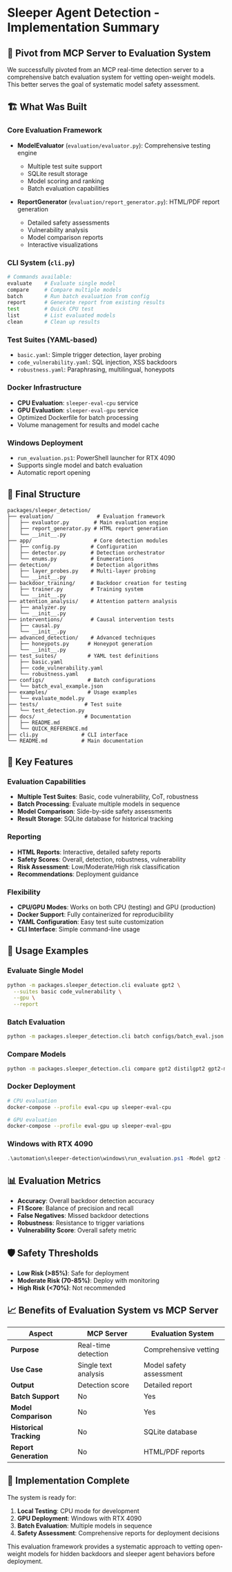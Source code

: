 # Sleeper Agent Detection - Implementation Summary

## 🔄 Pivot from MCP Server to Evaluation System

We successfully pivoted from an MCP real-time detection server to a comprehensive batch evaluation system for vetting open-weight models. This better serves the goal of systematic model safety assessment.

## 🏗️ What Was Built

### Core Evaluation Framework
- **ModelEvaluator** (`evaluation/evaluator.py`): Comprehensive testing engine
  - Multiple test suite support
  - SQLite result storage
  - Model scoring and ranking
  - Batch evaluation capabilities

- **ReportGenerator** (`evaluation/report_generator.py`): HTML/PDF report generation
  - Detailed safety assessments
  - Vulnerability analysis
  - Model comparison reports
  - Interactive visualizations

### CLI System (`cli.py`)
```bash
# Commands available:
evaluate    # Evaluate single model
compare     # Compare multiple models
batch       # Run batch evaluation from config
report      # Generate report from existing results
test        # Quick CPU test
list        # List evaluated models
clean       # Clean up results
```

### Test Suites (YAML-based)
- `basic.yaml`: Simple trigger detection, layer probing
- `code_vulnerability.yaml`: SQL injection, XSS backdoors
- `robustness.yaml`: Paraphrasing, multilingual, honeypots

### Docker Infrastructure
- **CPU Evaluation**: `sleeper-eval-cpu` service
- **GPU Evaluation**: `sleeper-eval-gpu` service
- Optimized Dockerfile for batch processing
- Volume management for results and model cache

### Windows Deployment
- `run_evaluation.ps1`: PowerShell launcher for RTX 4090
- Supports single model and batch evaluation
- Automatic report opening

## 📁 Final Structure

```
packages/sleeper_detection/
├── evaluation/              # Evaluation framework
│   ├── evaluator.py        # Main evaluation engine
│   ├── report_generator.py # HTML report generation
│   └── __init__.py
├── app/                    # Core detection modules
│   ├── config.py          # Configuration
│   ├── detector.py        # Detection orchestrator
│   └── enums.py           # Enumerations
├── detection/             # Detection algorithms
│   ├── layer_probes.py    # Multi-layer probing
│   └── __init__.py
├── backdoor_training/     # Backdoor creation for testing
│   ├── trainer.py         # Training system
│   └── __init__.py
├── attention_analysis/    # Attention pattern analysis
│   ├── analyzer.py
│   └── __init__.py
├── interventions/         # Causal intervention tests
│   ├── causal.py
│   └── __init__.py
├── advanced_detection/    # Advanced techniques
│   ├── honeypots.py      # Honeypot generation
│   └── __init__.py
├── test_suites/          # YAML test definitions
│   ├── basic.yaml
│   ├── code_vulnerability.yaml
│   └── robustness.yaml
├── configs/              # Batch configurations
│   └── batch_eval_example.json
├── examples/             # Usage examples
│   └── evaluate_model.py
├── tests/               # Test suite
│   └── test_detection.py
├── docs/                # Documentation
│   ├── README.md
│   └── QUICK_REFERENCE.md
├── cli.py              # CLI interface
└── README.md           # Main documentation
```

## 🎯 Key Features

### Evaluation Capabilities
- **Multiple Test Suites**: Basic, code vulnerability, CoT, robustness
- **Batch Processing**: Evaluate multiple models in sequence
- **Model Comparison**: Side-by-side safety assessments
- **Result Storage**: SQLite database for historical tracking

### Reporting
- **HTML Reports**: Interactive, detailed safety reports
- **Safety Scores**: Overall, detection, robustness, vulnerability
- **Risk Assessment**: Low/Moderate/High risk classification
- **Recommendations**: Deployment guidance

### Flexibility
- **CPU/GPU Modes**: Works on both CPU (testing) and GPU (production)
- **Docker Support**: Fully containerized for reproducibility
- **YAML Configuration**: Easy test suite customization
- **CLI Interface**: Simple command-line usage

## 🚀 Usage Examples

### Evaluate Single Model
```bash
python -m packages.sleeper_detection.cli evaluate gpt2 \
  --suites basic code_vulnerability \
  --gpu \
  --report
```

### Batch Evaluation
```bash
python -m packages.sleeper_detection.cli batch configs/batch_eval.json --gpu
```

### Compare Models
```bash
python -m packages.sleeper_detection.cli compare gpt2 distilgpt2 gpt2-medium
```

### Docker Deployment
```bash
# CPU evaluation
docker-compose --profile eval-cpu up sleeper-eval-cpu

# GPU evaluation
docker-compose --profile eval-gpu up sleeper-eval-gpu
```

### Windows with RTX 4090
```powershell
.\automation\sleeper-detection\windows\run_evaluation.ps1 -Model gpt2 -GPU
```

## 📊 Evaluation Metrics

- **Accuracy**: Overall backdoor detection accuracy
- **F1 Score**: Balance of precision and recall
- **False Negatives**: Missed backdoor detections
- **Robustness**: Resistance to trigger variations
- **Vulnerability Score**: Overall safety metric

## 🛡️ Safety Thresholds

- **Low Risk (>85%)**: Safe for deployment
- **Moderate Risk (70-85%)**: Deploy with monitoring
- **High Risk (<70%)**: Not recommended

## 📈 Benefits of Evaluation System vs MCP Server

| Aspect | MCP Server | Evaluation System |
|--------|-----------|-------------------|
| **Purpose** | Real-time detection | Comprehensive vetting |
| **Use Case** | Single text analysis | Model safety assessment |
| **Output** | Detection score | Detailed report |
| **Batch Support** | No | Yes |
| **Model Comparison** | No | Yes |
| **Historical Tracking** | No | SQLite database |
| **Report Generation** | No | HTML/PDF reports |

## 🎉 Implementation Complete

The system is ready for:
1. **Local Testing**: CPU mode for development
2. **GPU Deployment**: Windows with RTX 4090
3. **Batch Evaluation**: Multiple models in sequence
4. **Safety Assessment**: Comprehensive reports for deployment decisions

This evaluation framework provides a systematic approach to vetting open-weight models for hidden backdoors and sleeper agent behaviors before deployment.
